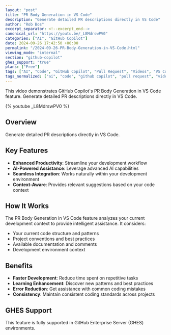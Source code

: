 ```yaml
---
layout: "post"
title: "PR Body Generation in VS Code"
description: "Generate detailed PR descriptions directly in VS Code"
author: "Rob Bos"
excerpt_separator: <!--excerpt_end-->
canonical_url: "https://youtu.be/_L8MdrswPV0"
categories: ["AI", "GitHub Copilot"]
date: 2024-09-26 17:42:50 +00:00
permalink: "/2024-09-26-PR-Body-Generation-in-VS-Code.html"
viewing_mode: "internal"
section: "github-copilot"
ghes_support: "true"
plans: ["Free"]
tags: ["AI", "Code", "GitHub Copilot", "Pull Request", "Videos", "VS Code"]
tags_normalized: ["ai", "code", "github copilot", "pull request", "videos", "vs code"]
---
```


This video demonstrates GitHub Copilot's PR Body Generation in VS Code feature. Generate detailed PR descriptions directly in VS Code.<!--excerpt_end-->

{% youtube _L8MdrswPV0 %}

## Overview

Generate detailed PR descriptions directly in VS Code.

## Key Features

- **Enhanced Productivity**: Streamline your development workflow
- **AI-Powered Assistance**: Leverage advanced AI capabilities
- **Seamless Integration**: Works naturally within your development environment
- **Context-Aware**: Provides relevant suggestions based on your code context

## How It Works

The PR Body Generation in VS Code feature analyzes your current development context to provide intelligent assistance. It considers:

- Your current code structure and patterns
- Project conventions and best practices
- Available documentation and comments
- Development environment context

## Benefits

- **Faster Development**: Reduce time spent on repetitive tasks
- **Learning Enhancement**: Discover new patterns and best practices
- **Error Reduction**: Get assistance with common coding mistakes
- **Consistency**: Maintain consistent coding standards across projects

## GHES Support

This feature is fully supported in GitHub Enterprise Server (GHES) environments.
